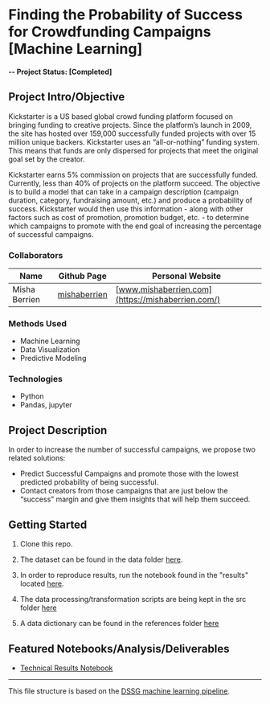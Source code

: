 # Finding the Probability of Success for Crowdfunding Campaigns [Machine Learning]

#### -- Project Status: [Completed]

## Project Intro/Objective
Kickstarter is a US based global crowd funding platform focused on bringing funding to creative projects. Since the platform’s launch in 2009, the site has hosted over 159,000 successfully funded projects with over 15 million unique backers. Kickstarter uses an “all-or-nothing” funding system. This means that funds are only dispersed for projects that meet the original goal set by the creator.

Kickstarter earns 5% commission on projects that are successfully funded. Currently, less than 40% of projects on the platform succeed. The objective is to build a model that can take in a campaign description (campaign duration, category, fundraising amount, etc.) and produce a probability of success. Kickstarter would then use this information - along with other factors such as cost of promotion, promotion budget, etc. - to determine which campaigns to promote with the end goal of increasing the percentage of successful campaigns.

### Collaborators
|Name     |  Github Page   |  Personal Website  |
|---------|-----------------|--------------------|
|Misha Berrien | [mishaberrien](https://github.com/mishaberrien)| [www.mishaberrien.com](https://mishaberrien.com/)  |

### Methods Used
* Machine Learning
* Data Visualization
* Predictive Modeling

### Technologies
* Python
* Pandas, jupyter

## Project Description
In order to increase the number of successful campaigns, we propose two related solutions:
* Predict Successful Campaigns and promote those with the lowest predicted probability of being successful.
* Contact creators from those campaigns that are just below the “success” margin and give them insights that will help them succeed.

## Getting Started

1. Clone this repo.
2. The dataset can be found in the data folder [here]().
3. In order to reproduce results, run the notebook found in the "results" located [here](#).
4. The data processing/transformation scripts are being kept in the src folder [here](#)

5. A data dictionary can be found in the references folder [here](#)


## Featured Notebooks/Analysis/Deliverables
* [Technical Results Notebook](#)

---

This file structure is based on the [DSSG machine learning pipeline](https://github.com/dssg/hitchhikers-guide/tree/master/sources/curriculum/0_before_you_start/pipelines-and-project-workflow).
